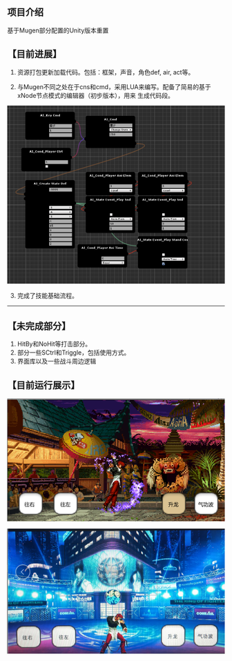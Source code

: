 ## 项目介绍

基于Mugen部分配置的Unity版本重置

## 【目前进展】
1. 资源打包更新加载代码。包括：框架，声音，角色def, air, act等。

2. 与Mugen不同之处在于cns和cmd，采用LUA来编写。配备了简易的基于xNode节点模式的编辑器（初步版本），用来
	生成代码段。

![](./images/1582540326699.png)

3. 完成了技能基础流程。


----------

## 【未完成部分】
1. HitBy和NoHit等打击部分。
2. 部分一些SCtrl和Triggle，包括使用方式。
3. 界面库以及一些战斗周边逻辑

## 【目前运行展示】

![](./images/kof97_1.png)

![](./images/kofRv.png)